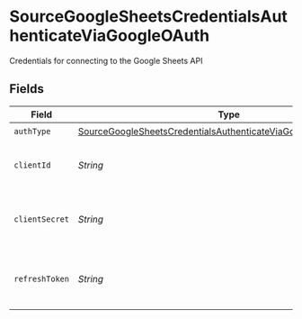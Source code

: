 # SourceGoogleSheetsCredentialsAuthenticateViaGoogleOAuth

Credentials for connecting to the Google Sheets API


## Fields

| Field                                                                                                                                                     | Type                                                                                                                                                      | Required                                                                                                                                                  | Description                                                                                                                                               |
| --------------------------------------------------------------------------------------------------------------------------------------------------------- | --------------------------------------------------------------------------------------------------------------------------------------------------------- | --------------------------------------------------------------------------------------------------------------------------------------------------------- | --------------------------------------------------------------------------------------------------------------------------------------------------------- |
| `authType`                                                                                                                                                | [SourceGoogleSheetsCredentialsAuthenticateViaGoogleOAuthAuthType](../../models/shared/SourceGoogleSheetsCredentialsAuthenticateViaGoogleOAuthAuthType.md) | :heavy_check_mark:                                                                                                                                        | N/A                                                                                                                                                       |
| `clientId`                                                                                                                                                | *String*                                                                                                                                                  | :heavy_check_mark:                                                                                                                                        | Enter your Google application's Client ID                                                                                                                 |
| `clientSecret`                                                                                                                                            | *String*                                                                                                                                                  | :heavy_check_mark:                                                                                                                                        | Enter your Google application's Client Secret                                                                                                             |
| `refreshToken`                                                                                                                                            | *String*                                                                                                                                                  | :heavy_check_mark:                                                                                                                                        | Enter your Google application's refresh token                                                                                                             |
